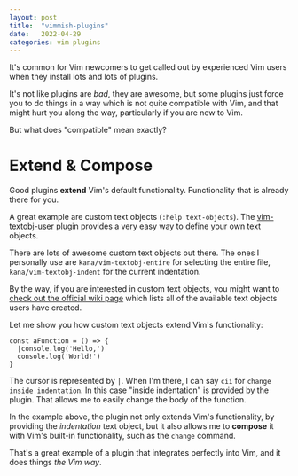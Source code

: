 ```yaml
---
layout: post
title:  "vimmish-plugins"
date:   2022-04-29
categories: vim plugins
---
```

It's common for Vim newcomers to get called out by experienced Vim users when
they install lots and lots of plugins.

It's not like plugins are _bad_, they are awesome, but some plugins just force
you to do things in a way which is not quite compatible with Vim, and that
might hurt you along the way, particularly if you are new to Vim.

But what does "compatible" mean exactly?

# Extend & Compose
Good plugins **extend** Vim's default functionality. Functionality that is
already there for you.

A great example are custom text objects (`:help text-objects`). The
[vim-textobj-user](https://github.com/kana/vim-textobj-user) plugin provides a
very easy way to define your own text objects.

There are lots of awesome custom text objects out there. The ones I personally
use are `kana/vim-textobj-entire` for selecting the entire file,
`kana/vim-textobj-indent` for the current indentation.

By the way, if you are interested in custom text objects, you might want to
[check out the official wiki
page](https://github.com/kana/vim-textobj-user/wiki) which lists all of the
available text objects users have created.

Let me show you how custom text objects extend Vim's functionality:

```
const aFunction = () => {
  |console.log('Hello,')
  console.log('World!')
}
```

The cursor is represented by `|`. When I'm there, I can say `cii` for `change
inside indentation`. In this case "inside indentation" is provided by the
plugin. That allows me to easily change the body of the function.

In the example above, the plugin not only extends Vim's functionality, by
providing the _indentation_ text object, but it also allows me to **compose**
it with Vim's built-in functionality, such as the `change` command.

That's a great example of a plugin that integrates perfectly into Vim, and it
does things _the Vim way_.
